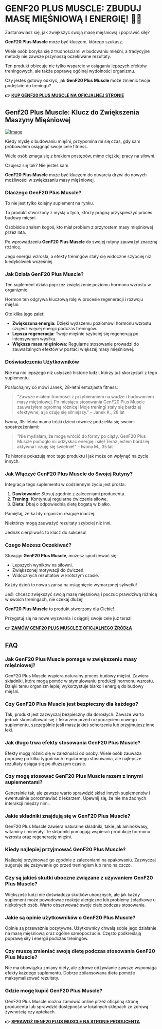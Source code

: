 # GENF20 PLUS MUSCLE: ZBUDUJ MASĘ MIĘŚNIOWĄ I ENERGIĘ! 💪🔥

Zastanawiasz się, jak zwiększyć swoją masę mięśniową i poprawić siłę? 

**GenF20 Plus Muscle** może być kluczem, którego szukasz. 

Wiele osób boryka się z trudnościami w budowaniu mięśni, a tradycyjne metody nie zawsze przynoszą oczekiwane rezultaty. 

Ten produkt obiecuje nie tylko wsparcie w osiąganiu lepszych efektów treningowych, ale także poprawę ogólnej wydolności organizmu. 

Czy jesteś gotowy odkryć, jak **GenF20 Plus Muscle** może zmienić twoje podejście do treningu?



**👉 [KUP GENF20 PLUS MUSCLE NA OFICJALNEJ STRONIE](https://gchaffi.com/WsZp9aS5)**

## Genf20 Plus Muscle: Klucz do Zwiększenia Maszyny Mięśniowej

[![Image](https://www2.sellhealth.com/166/genf20_muscle_2_1.jpg)](https://gchaffi.com/WsZp9aS5)

Kiedy myślę o budowaniu mięśni, przypomina mi się czas, gdy sam próbowałem osiągnąć swoje cele fitness. 

Wiele osób zmaga się z brakiem postępów, mimo ciężkiej pracy na siłowni. 

Czujesz się tak? Nie jesteś sam. 

**GenF20 Plus Muscle** może być kluczem do otwarcia drzwi do nowych możliwości w zwiększaniu masy mięśniowej.

### Dlaczego GenF20 Plus Muscle?

To nie jest tylko kolejny suplement na rynku. 

To produkt stworzony z myślą o tych, którzy pragną przyspieszyć proces budowy mięśni.

Osobiście znałem kogoś, kto miał problem z przyrostem masy mięśniowej przez lata.

Po wprowadzeniu **GenF20 Plus Muscle** do swojej rutyny zauważył znaczną różnicę.

Jego energia wzrosła, a efekty treningów stały się widoczne szybciej niż kiedykolwiek wcześniej.

### Jak Działa GenF20 Plus Muscle?

Ten suplement działa poprzez zwiększenie poziomu hormonu wzrostu w organizmie. 

Hormon ten odgrywa kluczową rolę w procesie regeneracji i rozwoju mięśni. 

Oto kilka jego zalet:

- **Zwiększona energia:** Dzięki wyższemu poziomowi hormonu wzrostu czujesz więcej energii podczas treningów.
- **Lepsza regeneracja:** Twoje mięśnie szybciej się regenerują po intensywnym wysiłku.
- **Większa masa mięśniowa:** Regularne stosowanie prowadzi do zauważalnych efektów w postaci większej masy mięśniowej.

### Doświadczenia Użytkowników

Nie ma nic lepszego niż usłyszeć historie ludzi, którzy już skorzystali z tego suplementu. 

Posłuchajmy co mówi Janek, 28-letni entuzjasta fitness:

> "Zawsze miałem trudności z przybieraniem na wadze i budowaniem masy mięśniowej. 
> Po miesiącu stosowania GenF20 Plus Muscle zauważyłem ogromną różnicę! 
> Moje treningi stały się bardziej efektywne, a ja czuję się silniejszy." – Janek K., 28 lat

Iwona, 35-letnia mama trójki dzieci również podzieliła się swoimi spostrzeżeniami:

> "Nie myślałam, że mogę wrócić do formy po ciąży. 
> GenF20 Plus Muscle pomogło mi odzyskać energię i siłę! 
> Teraz jestem bardziej aktywna i czuję się świetnie!" – Iwona M., 35 lat

Te historie pokazują moc tego produktu i jak może on wpłynąć na życie innych.

### Jak Włączyć GenF20 Plus Muscle do Swojej Rutyny?

Integracja tego suplementu w codziennym życiu jest prosta:

1. **Dawkowanie:** Stosuj zgodnie z zaleceniami producenta.
2. **Trening:** Kontynuuj regularne ćwiczenia siłowe.
3. **Dieta:** Dbaj o odpowiednią dietę bogatą w białko.

Pamiętaj, że każdy organizm reaguje inaczej. 

Niektórzy mogą zauważyć rezultaty szybciej niż inni.

Jednak cierpliwość to klucz do sukcesu!

### Czego Możesz Oczekiwać?

Stosując **GenF20 Plus Muscle**, możesz spodziewać się:

- Lepszych wyników na siłowni.
- Zwiększonej motywacji do ćwiczeń.
- Widocznych rezultatów w krótszym czasie.

Każdy dzień to nowa szansa na osiągnięcie wymarzonej sylwetki!

Jeśli chcesz zwiększyć swoją masę mięśniową i poczuć prawdziwą różnicę w swoich treningach, nie czekaj dłużej!

**GenF20 Plus Muscle** to produkt stworzony dla Ciebie!

Przygotuj się na nowe wyzwania i osiągnij swoje cele już teraz!



**👉 [ZAMÓW GENF20 PLUS MUSCLE Z OFICJALNEGO ŹRÓDŁA](https://gchaffi.com/WsZp9aS5)**

## FAQ

### Jak GenF20 Plus Muscle pomaga w zwiększeniu masy mięśniowej?

GenF20 Plus Muscle wspiera naturalny proces budowy mięśni. Zawiera składniki, które mogą pomóc w stymulowaniu produkcji hormonu wzrostu. Dzięki temu organizm lepiej wykorzystuje białko i energię do budowy mięśni.

### Czy GenF20 Plus Muscle jest bezpieczny dla każdego?

Tak, produkt jest zazwyczaj bezpieczny dla dorosłych. Zawsze warto jednak skonsultować się z lekarzem przed rozpoczęciem nowego suplementu, szczególnie jeśli masz jakieś schorzenia lub przyjmujesz inne leki.

### Jak długo trwa efekty stosowania GenF20 Plus Muscle?

Efekty mogą różnić się w zależności od osoby. Wiele osób zauważa poprawę po kilku tygodniach regularnego stosowania, ale najlepsze rezultaty osiąga się po dłuższym czasie.

### Czy mogę stosować GenF20 Plus Muscle razem z innymi suplementami?

Generalnie tak, ale zawsze warto sprawdzić skład innych suplementów i ewentualnie porozmawiać z lekarzem. Upewnij się, że nie ma żadnych interakcji między nimi.

### Jakie składniki znajdują się w GenF20 Plus Muscle?

GenF20 Plus Muscle zawiera naturalne składniki, takie jak aminokwasy, witaminy i minerały. Te składniki pomagają wspierać produkcję hormonu wzrostu oraz regenerację mięśni.

### Kiedy najlepiej przyjmować GenF20 Plus Muscle?

Najlepiej przyjmować go zgodnie z zaleceniami na opakowaniu. Zazwyczaj sugeruje się zażywanie go przed treningiem lub rano na czczo.

### Czy są jakieś skutki uboczne związane z używaniem GenF20 Plus Muscle?

Większość ludzi nie doświadcza skutków ubocznych, ale jak każdy suplement może powodować reakcje alergiczne lub problemy żołądkowe u niektórych osób. Warto obserwować swoje ciało podczas stosowania.

### Jakie są opinie użytkowników o GenF20 Plus Muscle?

Opinie są przeważnie pozytywne. Użytkownicy chwalą sobie jego działanie na masę mięśniową oraz ogólne samopoczucie. Często podkreślają poprawę siły i energii podczas treningów.

### Czy muszę zmieniać swoją dietę podczas stosowania GenF20 Plus Muscle?

Nie ma obowiązku zmiany diety, ale zdrowe odżywianie zawsze wspomaga efekty każdego suplementu. Dobrze zbilansowana dieta pomoże maksymalizować rezultaty.

### Gdzie mogę kupić GenF20 Plus Muscle?

GenF20 Plus Muscle można zamówić online przez oficjalną stronę producenta lub sprawdzić dostępność w lokalnych sklepach ze zdrową żywnością czy aptekach.



**👉 [SPRAWDŹ GENF20 PLUS MUSCLE NA STRONIE PRODUCENTA](https://gchaffi.com/WsZp9aS5)**